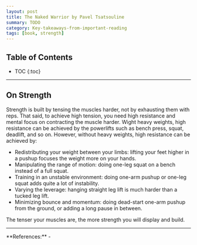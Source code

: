 ```yaml
---
layout: post
title: The Naked Warrior by Pavel Tsatsouline
summary: TODO
category: Key-takeaways-from-important-reading
tags: [book, strength]
---
```


<h2> Table of Contents </h2>

* TOC
{:toc}

<hr>

## On Strength

Strength is built by tensing the muscles harder, not by exhausting them with reps. That said, to achieve high tension, you need high resistance and mental focus on contracting the muscle harder. Wight heavy weights, high resistance can be achieved by the powerlifts such as bench press, squat, deadlift, and so on. However, without heavy weights, high resistance can be achieved by:
- Redistributing your weight between your limbs: lifting your feet higher in a pushup focuses the weight more on your hands.
- Manipulating the range of motion: doing one-leg squat on a bench instead of a full squat.
- Training in an unstable environment: doing one-arm pushup or one-leg squat adds quite a lot of instability.
- Varying the leverage: hanging straight leg lift is much harder than a tucked leg lift.
- Minimizing bounce and momentum: doing dead-start one-arm pushup from the ground, or adding a long pause in between.

The tenser your muscles are, the more strength you will display and build.

<hr>
**References:**
- <https://www.goodreads.com/book/show/33295.The_Naked_Warrior>
